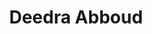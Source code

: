 ---
title: Deedra Abboud
templateKey: candidate-fragment
firstName: Deedra
lastName: Abboud
district: SN
state: AZ
electionDate: 2018-06-14
electionType: primary
office: house
incumbent: false
website: "https://www.deedra2018.com/"
donationLink: ""
outcome: "Unknown"
blurb: >
  As a socially conscious immigration and estate planning attorney, Deedra Abboud is running a grassroots Arizona U.S. Senate campaign focused on getting special interests and lobbying money out of politics. She champions healthcare for all, quality and affordable public education, protecting net neutrality, and the separation of religion and state, so all may live freely
image: "https://cosmic-s3.imgix.net/77a4f170-e404-11e7-a3cb-3977faa7cc79-JD_Site_DeedraAbboud_1000x600_121117.jpg"
---